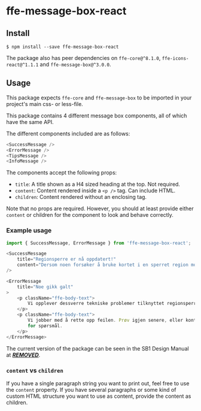 # ffe-message-box-react

## Install

```
$ npm install --save ffe-message-box-react
```

The package also has peer dependencies on `ffe-core@^8.1.0`,
`ffe-icons-react@^1.1.1` and `ffe-message-box@^3.0.0`.

## Usage

This package expects `ffe-core` and `ffe-message-box` to be imported in your
project's main css- or less-file.

This package contains 4 different message box components, all of which have the
same API.

The different components included are as follows:

```javascript
<SuccessMessage />
<ErrorMessage />
<TipsMessage />
<InfoMessage />
```

The components accept the following props:

- `title`: A title shown as a H4 sized heading at the top. Not required.
- `content`: Content rendered inside a `<p />` tag. Can include HTML.
- `children`: Content rendered without an enclosing tag.

Note that no props are required. However, you should at least provide either
`content` or children for the component to look and behave correctly.

### Example usage

```javascript
import { SuccessMessage, ErrorMessage } from 'ffe-message-box-react';

<SuccessMessage
    title="Regionsperre er nå oppdatert!"
    content="Dersom noen forsøker å bruke kortet i en sperret region mottar du en SMS (gratis)."
/>

<ErrorMessage
    title="Noe gikk galt"
>
    <p className="ffe-body-text">
        Vi opplever dessverre tekniske problemer tilknyttet regionsperre.
    </p>
    <p className="ffe-body-text">
        Vi jobber med å rette opp feilen. Prøv igjen senere, eller kontakt oss
        for spørsmål.
    </p>
</ErrorMessage>
```

The current version of the package can be seen in the SB1 Design Manual at
[***REMOVED***](***REMOVED***).

### `content` vs `children`

If you have a single paragraph string you want to print out, feel free to use
the `content` property. If you have several paragraphs or some kind of custom
HTML structure you want to use as content, provide the content as children.

